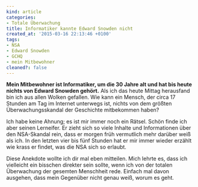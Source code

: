 ```yaml
---
kind: article
categories:
- Totale Überwachung
title: Informatiker kannte Edward Snowden nicht
created_at: '2015-03-16 22:13:46 +0100'
tags:
- NSA
- Edward Snowden
- GCHQ
- mein Mitbewohner
cleaned?: false
---
```


**Mein Mitbewohner ist Informatiker, um die 30 Jahre alt und hat bis
heute nichts von Edward Snowden gehört.** Als ich das heute Mittag
herausfand bin ich aus allen Wolken gefallen. Wie kann ein Mensch, der
circa 17 Stunden am Tag im Internet unterwegs ist, nichts von dem
größten Überwachungsskandal der Geschichte mitbekommen haben?

Ich habe keine Ahnung; es ist mir immer noch ein Rätsel. Schön finde ich
aber seinen Lerneifer. Er zieht sich so viele Inhalte und Informationen
über den NSA-Skandal rein, dass er morgen früh vermutlich mehr darüber
weiß als ich. In den letzten vier bis fünf Stunden hat er mir immer
wieder erzählt wie krass er findet, was die NSA sich so erlaubt.

Diese Anekdote wollte ich dir mal eben mitteilen. Mich lehrte es, dass
ich vielleicht ein bisschen direkter sein sollte, wenn ich von der
totalen Überwachung der gesemten Menschheit rede. Einfach mal davon
ausgehen, dass mein Gegenüber nicht genau weiß, worum es geht.
